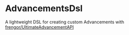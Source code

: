 # AdvancementsDsl
A lightweight DSL for creating custom Advancements with [frengor/UltimateAdvancementAPI](https://github.com/frengor/UltimateAdvancementAPI)

